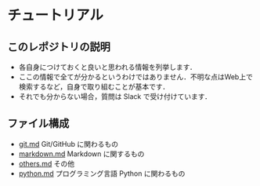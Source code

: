 # チュートリアル

## このレポジトリの説明

- 各自身につけておくと良いと思われる情報を列挙します．
- ここの情報で全てが分かるというわけではありません．不明な点はWeb上で検索するなど，自身で取り組むことが基本です．
- それでも分からない場合，質問は Slack で受け付けています．

## ファイル構成

- [git.md](./git.md) Git/GitHub に関わるもの
- [markdown.md](./markdown.md) Markdown に関するもの
- [others.md](./others.md) その他
- [python.md](./python.md) プログラミング言語 Python に関わるもの
